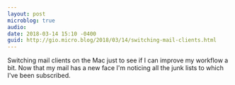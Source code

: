 ```yaml
---
layout: post
microblog: true
audio: 
date: 2018-03-14 15:10 -0400
guid: http://gio.micro.blog/2018/03/14/switching-mail-clients.html
---
```

Switching mail clients on the Mac just to see if I can improve my workflow a bit. Now that my mail has a new face I'm noticing all the junk lists to which I've been subscribed.
